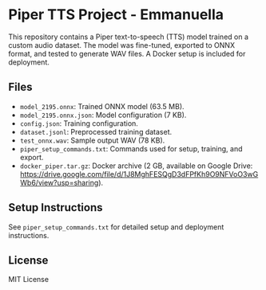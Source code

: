# Piper TTS Project - Emmanuella

This repository contains a Piper text-to-speech (TTS) model trained on a custom audio dataset. The model was fine-tuned, exported to ONNX format, and tested to generate WAV files. A Docker setup is included for deployment.

## Files
- `model_2195.onnx`: Trained ONNX model (63.5 MB).
- `model_2195.onnx.json`: Model configuration (7 KB).
- `config.json`: Training configuration.
- `dataset.jsonl`: Preprocessed training dataset.
- `test_onnx.wav`: Sample output WAV (78 KB).
- `piper_setup_commands.txt`: Commands used for setup, training, and export.
- `docker_piper.tar.gz`: Docker archive (2 GB, available on Google Drive: https://drive.google.com/file/d/1J8MghFESQgD3dFPfKh9O9NFVoO3wGWb6/view?usp=sharing).

## Setup Instructions
See `piper_setup_commands.txt` for detailed setup and deployment instructions.

## License
MIT License
